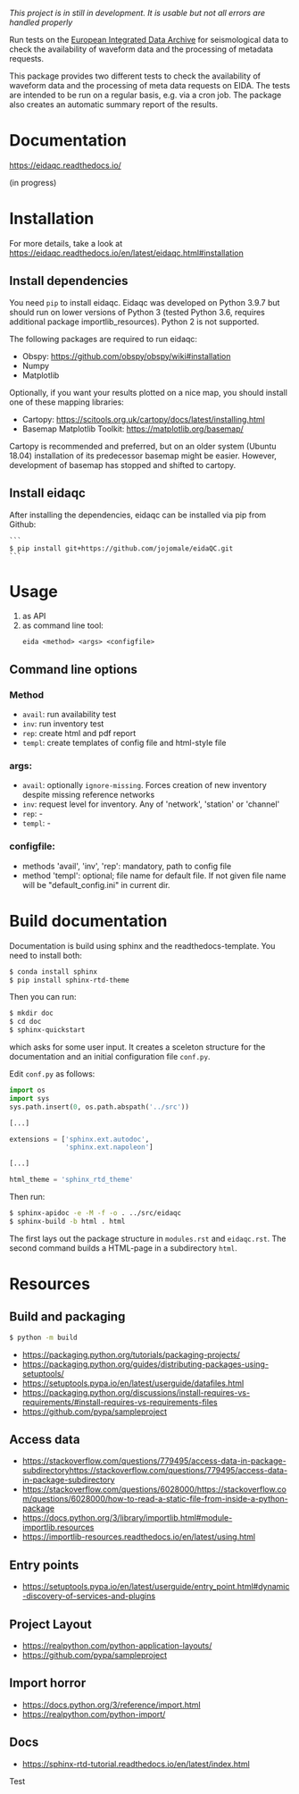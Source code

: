 *This project is in still in development. It is usable but not*
*all errors are handled properly*


Run tests on the 
[European Integrated Data Archive](http://www.orfeus-eu.org/data/eida/) 
for seismological data
to check the availability of waveform data and the processing of metadata requests.

This package provides two different tests to check the availability of waveform data and the processing of 
meta data requests on EIDA. 
The tests are intended to be run on a regular 
basis, e.g. via a cron job. The package also creates an
automatic summary report of the results.

# Documentation

https://eidaqc.readthedocs.io/

(in progress)

# Installation

For more details, take a look at https://eidaqc.readthedocs.io/en/latest/eidaqc.html#installation

## Install dependencies
You need `pip` to install eidaqc. Eidaqc was developed on Python 3.9.7 but
should run on lower versions of Python 3 (tested Python 3.6, requires additional package importlib_resources). Python 2 is not supported.

The following packages are required to run eidaqc:
- Obspy: https://github.com/obspy/obspy/wiki#installation
- Numpy
- Matplotlib

Optionally, if you want your results plotted on a nice map, you should install one of these mapping libraries:
- Cartopy: https://scitools.org.uk/cartopy/docs/latest/installing.html
- Basemap Matplotlib Toolkit: https://matplotlib.org/basemap/

Cartopy is recommended and preferred, but on an older system (Ubuntu 18.04)
installation of its predecessor basemap might be easier. However, development of basemap has stopped and shifted to cartopy.

## Install eidaqc

After installing the dependencies, eidaqc can be installed 
via pip from Github:


    ```
    $ pip install git+https://github.com/jojomale/eidaQC.git
    ```

# Usage

1. as API
2. as command line tool:
    ```
    eida <method> <args> <configfile>
    ```

## Command line options
### Method
- `avail`: run availability test
- `inv`:   run inventory test
- `rep`:   create html and pdf report
- `templ`: create templates of config file 
            and html-style file

### args:
- `avail`: optionally `ignore-missing`. Forces creation
    of new inventory despite missing reference networks
- `inv`: <level>
    request level for inventory. Any of
    'network', 'station' or 'channel'
- `rep`: -
- `templ`: -

### configfile:
- methods 'avail', 'inv', 'rep': mandatory,
        path to config file
- method 'templ': optional; file name for default
    file. If not given file name will be 
    "default_config.ini" in current dir.


# Build documentation
Documentation is build using sphinx and the readthedocs-template. You need to install both:

```bash
$ conda install sphinx
$ pip install sphinx-rtd-theme
```

Then you can run:
```bash
$ mkdir doc
$ cd doc
$ sphinx-quickstart 
```
which asks for some user input. It creates a sceleton structure for
the documentation and an initial configuration file `conf.py`.

Edit `conf.py` as follows:

```python
import os
import sys
sys.path.insert(0, os.path.abspath('../src'))

[...]

extensions = ['sphinx.ext.autodoc', 
              'sphinx.ext.napoleon']

[...]

html_theme = 'sphinx_rtd_theme'
```

Then run:
```bash
$ sphinx-apidoc -e -M -f -o . ../src/eidaqc
$ sphinx-build -b html . html
```

The first lays out the package structure in `modules.rst`
and `eidaqc.rst`.
The second command builds a HTML-page in a subdirectory `html`.

# Resources

## Build and packaging
```bash
$ python -m build
```
- https://packaging.python.org/tutorials/packaging-projects/
- https://packaging.python.org/guides/distributing-packages-using-setuptools/
- https://setuptools.pypa.io/en/latest/userguide/datafiles.html
- https://packaging.python.org/discussions/install-requires-vs-requirements/#install-requires-vs-requirements-files
- https://github.com/pypa/sampleproject


## Access data 
- https://stackoverflow.com/questions/779495/access-data-in-package-subdirectoryhttps://stackoverflow.com/questions/779495/access-data-in-package-subdirectory
- https://stackoverflow.com/questions/6028000/https://stackoverflow.com/questions/6028000/how-to-read-a-static-file-from-inside-a-python-package
- https://docs.python.org/3/library/importlib.html#module-importlib.resources
- https://importlib-resources.readthedocs.io/en/latest/using.html

## Entry points
- https://setuptools.pypa.io/en/latest/userguide/entry_point.html#dynamic-discovery-of-services-and-plugins

## Project Layout
- https://realpython.com/python-application-layouts/
- https://github.com/pypa/sampleproject

## Import horror
- https://docs.python.org/3/reference/import.html
- https://realpython.com/python-import/

## Docs
- https://sphinx-rtd-tutorial.readthedocs.io/en/latest/index.html

Test